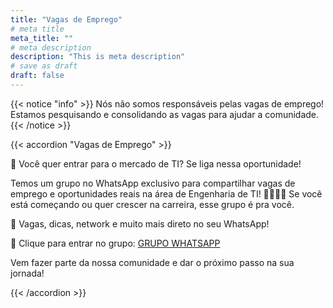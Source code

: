 ```yaml
---
title: "Vagas de Emprego"
# meta title
meta_title: ""
# meta description
description: "This is meta description"
# save as draft
draft: false
---
```


{{< notice "info" >}}
Nós não somos responsáveis pelas vagas de emprego! Estamos pesquisando e consolidando as vagas para ajudar a comunidade.
{{< /notice >}}

<!-- <hr> -->
<!-- ### Estágio -->

<!-- - [Empresa XXX - XXX](https) -->

{{< accordion "Vagas de Emprego" >}}

🚀 Você quer entrar para o mercado de TI?
Se liga nessa oportunidade!

Temos um grupo no WhatsApp exclusivo para compartilhar vagas de emprego e oportunidades reais na área de Engenharia de TI! 👨‍💻👩‍💻
Se você está começando ou quer crescer na carreira, esse grupo é pra você.

📲 Vagas, dicas, network e muito mais direto no seu WhatsApp!

🔗 Clique para entrar no grupo: [GRUPO WHATSAPP](https://chat.whatsapp.com/EwJMklhKnHY9MSOwLywIv7)

Vem fazer parte da nossa comunidade e dar o próximo passo na sua jornada!



{{< /accordion >}}



<!-- ------------------------------------------>
<!-- ------------------------------------------>
<!-- ------------------------------------------>
<!-- ------------------------------------------>


<!-- {{< accordion "Analista Júnior - Parte II" >}}

- [Empresa GRUPO - Analista](https://www.vagas.com.br/vagas/v2699832/analista-de-bi-business-intelligence)
- [Empresa MAGNA Executive Search - Data Engineer](https://www.vagas.com.br/vagas/v2699435/data-engineer)
- [Empresa Neooh - Analista de Bi Jr](https://www.vagas.com.br/vagas/v2699315/analista-de-bi-jr)
- [Empresa BR Talent - Analista de Infraestrutura de TI Jr](https://www.vagas.com.br/vagas/v2698830/analista-de-infraestrutura-de-ti-jr-sao-paulo)
- [Empresa Go Ahead - Trainee Pré-Vendas T.i](https://www.vagas.com.br/vagas/v2698720/trainee-pre-vendas-t-i)
- [Empresa Jundu Ltda - Analista de Dados](https://www.vagas.com.br/vagas/v2698956/analista-de-dados-descalvado-sp)
- [Empresa Rede D'Or - Analista de Suporte Jr](https://www.vagas.com.br/vagas/v2698930/analista-de-suporte-jr-ti-suporte-sao-luiz-osasco)
- [Empresa Talent Group - Analista de Dados Jr](https://www.vagas.com.br/vagas/v2698836/10695-analista-de-dados-jr)
- [Empresa TransUnion - Analista de Implantação de Sistemas Júnior](https://www.vagas.com.br/vagas/v2698727/analista-de-implantacao-de-sistemas-junior)
- [Empresa CTC Tech - Analista de Bancos de Dados Junior](https://www.vagas.com.br/vagas/v2698477/analista-de-bancos-de-dados-junior)
- [Empresa Ânima - Analista Ciência de Dados Júnior](https://www.vagas.com.br/vagas/v2697471/analista-ciencia-de-dados-junior)
- [Empresa TO Brasil Consultoria em Tecnologia da Informação - Trainee Analytics (Dados)](https://www.vagas.com.br/vagas/v2694069/trainee-analytics-dados)


{{< /accordion >}} -->


<!-- ------------------------------------------>
<!-- ------------------------------------------>
<!-- ------------------------------------------>
<!-- ------------------------------------------>

<!-- {{< accordion "Efetivo" >}}

- [Empresa Itaú - ANL ENGENHARIA TI SR - PRIVATE](https://vemproitau.gupy.io/job/eyJqb2JJZCI6NjY1ODI2OSwic291cmNlIjoiZ3VweV9wb3J0YWwifQ==?jobBoardSource=gupy_portal)
- [Empresa Alper Carreiras - ANALISTA INFRAESTRUTURA TI I](https://alpercarreiras.gupy.io/job/eyJqb2JJZCI6NjYxNTE1MCwic291cmNlIjoiZ3VweV9wb3J0YWwifQ==?jobBoardSource=gupy_portal)
- [Empresa Beyond HR - Assistente/Analista de TI](https://beyondhr.gupy.io/job/eyJqb2JJZCI6NjY5MTY4MCwic291cmNlIjoiZ3VweV9wb3J0YWwifQ==?jobBoardSource=gupy_portal)
- [Empresa Grupo Elo - Assistente/Analista de TI](https://grupoelo.gupy.io/job/eyJqb2JJZCI6NjY4MzQ4Niwic291cmNlIjoiZ3VweV9wb3J0YWwifQ==?jobBoardSource=gupy_portal)
- [Empresa Bradesco - Especialista em Infraestrutura de TI](https://pageoutsourcingbr.gupy.io/job/eyJqb2JJZCI6NjY3ODAyOSwic291cmNlIjoiZ3VweV9wb3J0YWwifQ==?jobBoardSource=gupy_portal)
- [Empresa Tivit - Analista de TI PL - N1](https://tivit.gupy.io/job/eyJqb2JJZCI6NjY1MzM2MSwic291cmNlIjoiZ3VweV9wb3J0YWwifQ==?jobBoardSource=gupy_portal)
- [Empresa Tivit - Analista de TI JR - N1](https://tivit.gupy.io/job/eyJqb2JJZCI6NjY1MzIxMCwic291cmNlIjoiZ3VweV9wb3J0YWwifQ==?jobBoardSource=gupy_portal)
- [Empresa REFIT - Analista Desenvolvedor de Sistemas](https://www.vagas.com.br/vagas/v2607594/analista-desenvolvedor-de-sistemas)
- [Empresa TOTVS - Analista de Qualidade de Software Pleno - QA](https://www.vagas.com.br/vagas/v2607870/analista-de-qualidade-de-software-pleno-qa)
- [Empresa Hospital Pequeno Príncipe - Desenvolvedor de Sistemas I](https://www.vagas.com.br/vagas/v2607907/desenvolvedor-de-sistemas-i)
- [Empresa TOTVS - Analista de Arquitetura Digital Pleno](https://www.vagas.com.br/vagas/v2607612/analista-de-arquitetura-digital-pleno)
- [Empresa Hospital Pequeno Príncipe - Analista de Suporte I](https://www.vagas.com.br/vagas/v2607878/analista-de-suporte-i)
- [Empresa TOTVS - Pessoa Desenvolvedora Advpl Sênior](https://www.vagas.com.br/vagas/v2607669/pessoa-desenvolvedora-advpl-senior)
- [Empresa TOTVS - Pessoa Desenvolvedora Front End Pleno](https://www.vagas.com.br/vagas/v2607654/pessoa-desenvolvedora-front-end-pleno)
- [Empresa Hospital Pequeno Príncipe - Analista de Dados I](https://www.vagas.com.br/vagas/v2607890/analista-de-dados-i)
- [Empresa AMAGGI - Analista de Sistemas | Desenvolvedor .net](https://www.vagas.com.br/vagas/v2607154/analista-de-sistemas-desenvolvedor-net)
- [Empresa UniSul - Técnico em Suporte de TI](https://www.vagas.com.br/vagas/v2607558/tecnico-em-suporte-de-ti)
- [Empresa A.C.Camargo Cancer Center - Supervisor de Dados III](https://www.vagas.com.br/vagas/v2606652/supervisor-de-dados-iii)
- [Empresa TOTVS - Pessoa Executiva de Inside Sales I](https://www.vagas.com.br/vagas/v2606815/pessoa-executiva-de-inside-sales-i)
- [Empresa TOTVS - Desenvolvedor de Software Back-End Pleno - Java](https://www.vagas.com.br/vagas/v2606662/desenvolvedor-de-software-back-end-pleno-java)
- [Empresa Elera Renováveis - Analista Pl Infraestrutura](https://www.vagas.com.br/vagas/v2606689/analista-pl-infraestrutura)
- [Empresa TOTVS - Analista de Segurança da Informação Pleno](https://www.vagas.com.br/vagas/v2606684/analista-de-seguranca-da-informacao-pleno)
- [Empresa TOTVS - Especialista de Segurança da Informação](https://www.vagas.com.br/vagas/v2606691/especialista-de-seguranca-da-informacao)
- [Empresa Convergint Brasil - Analista Programador Sdai](https://www.vagas.com.br/vagas/v2590942/analista-programador-sdai)
- [Empresa RTM - Analista de Infraestrutura Jr.](https://www.vagas.com.br/vagas/v2607109/analista-de-infraestrutura-jr)
- [Empresa TOTVS - Especialista Fullstack](https://www.vagas.com.br/vagas/v2607029/especialista-fullstack)

{{< /accordion >}} -->
